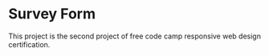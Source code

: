 # Survey Form
This project is the second project of free code camp responsive web design certification. 
